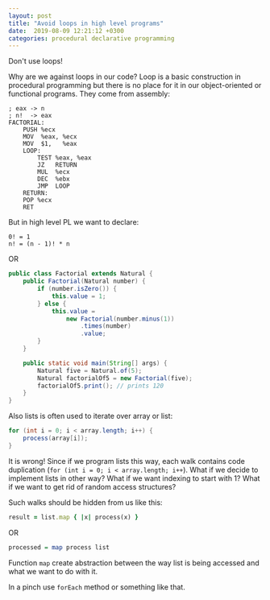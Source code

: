 ```yaml
---
layout: post
title: "Avoid loops in high level programs"
date:  2019-08-09 12:21:12 +0300
categories: procedural declarative programming
---
```

Don't use loops!

Why are we against loops in our code?
Loop is a basic construction in procedural programming but there is no place for it in our object-oriented or functional programs. They come from assembly:
```assembly
; eax -> n
; n!  -> eax
FACTORIAL:
    PUSH %ecx
    MOV  %eax, %ecx
    MOV  $1,   %eax
    LOOP:
        TEST %eax, %eax
        JZ   RETURN
        MUL  %ecx
        DEC  %ebx
        JMP  LOOP
    RETURN:
    POP %ecx
    RET
```
But in high level PL we want to declare:
```
0! = 1
n! = (n - 1)! * n
```
OR
```java
public class Factorial extends Natural {
    public Factorial(Natural number) {
        if (number.isZero()) {
            this.value = 1;
        } else {
            this.value =
                new Factorial(number.minus(1))
                    .times(number)
                    .value;
        }
    }

    public static void main(String[] args) {
        Natural five = Natural.of(5);
        Natural factorialOf5 = new Factorial(five);
        factorialOf5.print(); // prints 120
    }
}
```

Also lists is often used to iterate over array or list:
```java
for (int i = 0; i < array.length; i++) {
    process(array[i]);
}
```
It is wrong! Since if we program lists this way, each walk contains code duplication (`for (int i = 0; i < array.length; i++`).
What if we decide to implement lists in other way?
What if we want indexing to start with 1?
What if we want to get rid of random access structures?

Such walks should be hidden from us like this:
```ruby
result = list.map { |x| process(x) }
```
OR
```haskell
processed = map process list
```

Function `map` create abstraction between the way list is being accessed and what we want to do with it.

In a pinch use `forEach` method or something like that.

